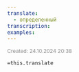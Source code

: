 ```yaml
---
translate:
  - определенный
transcription: 
examples:
---
```

<span style="font-size:12px; color:#888888;">Created: 24.10.2024 20:38</span>

 `=this.translate`

